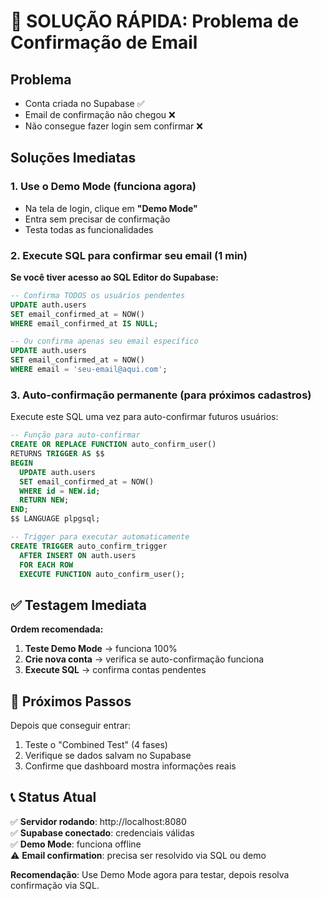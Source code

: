 # 🚨 SOLUÇÃO RÁPIDA: Problema de Confirmação de Email

## Problema
- Conta criada no Supabase ✅
- Email de confirmação não chegou ❌
- Não consegue fazer login sem confirmar ❌

## Soluções Imediatas

### 1. **Use o Demo Mode** (funciona agora)
- Na tela de login, clique em **"Demo Mode"**
- Entra sem precisar de confirmação
- Testa todas as funcionalidades

### 2. **Execute SQL para confirmar seu email** (1 min)

**Se você tiver acesso ao SQL Editor do Supabase:**

```sql
-- Confirma TODOS os usuários pendentes
UPDATE auth.users 
SET email_confirmed_at = NOW() 
WHERE email_confirmed_at IS NULL;

-- Ou confirma apenas seu email específico
UPDATE auth.users 
SET email_confirmed_at = NOW() 
WHERE email = 'seu-email@aqui.com';
```

### 3. **Auto-confirmação permanente** (para próximos cadastros)

Execute este SQL uma vez para auto-confirmar futuros usuários:

```sql
-- Função para auto-confirmar
CREATE OR REPLACE FUNCTION auto_confirm_user()
RETURNS TRIGGER AS $$
BEGIN
  UPDATE auth.users 
  SET email_confirmed_at = NOW()
  WHERE id = NEW.id;
  RETURN NEW;
END;
$$ LANGUAGE plpgsql;

-- Trigger para executar automaticamente
CREATE TRIGGER auto_confirm_trigger
  AFTER INSERT ON auth.users
  FOR EACH ROW
  EXECUTE FUNCTION auto_confirm_user();
```

## ✅ Testagem Imediata

**Ordem recomendada:**
1. **Teste Demo Mode** → funciona 100%
2. **Crie nova conta** → verifica se auto-confirmação funciona  
3. **Execute SQL** → confirma contas pendentes

## 🎯 Próximos Passos

Depois que conseguir entrar:
1. Teste o "Combined Test" (4 fases)
2. Verifique se dados salvam no Supabase
3. Confirme que dashboard mostra informações reais

## 📞 Status Atual

✅ **Servidor rodando**: http://localhost:8080  
✅ **Supabase conectado**: credenciais válidas  
✅ **Demo Mode**: funciona offline  
⚠️ **Email confirmation**: precisa ser resolvido via SQL ou demo

**Recomendação**: Use Demo Mode agora para testar, depois resolva confirmação via SQL.
